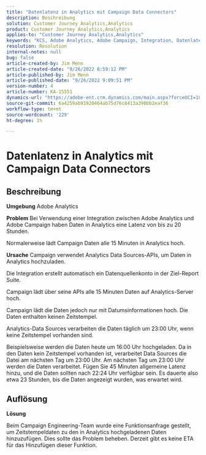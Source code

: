 ```yaml
---
title: "Datenlatenz in Analytics mit Campaign Data Connectors"
description: Beschreibung
solution: Customer Journey Analytics,Analytics
product: Customer Journey Analytics,Analytics
applies-to: "Customer Journey Analytics,Analytics"
keywords: "KCS, Adobe Analytics, Adobe Campaign, Integration, Datenlatenz, Campaign Data Connectors, Zeitstempel, Zeitstempel"
resolution: Resolution
internal-notes: null
bug: false
article-created-by: Jim Menn
article-created-date: "9/26/2022 8:59:12 PM"
article-published-by: Jim Menn
article-published-date: "9/26/2022 9:09:51 PM"
version-number: 4
article-number: KA-15551
dynamics-url: "https://adobe-ent.crm.dynamics.com/main.aspx?forceUCI=1&pagetype=entityrecord&etn=knowledgearticle&id=4cbcf210-de3d-ed11-9db1-0022480866ad"
source-git-commit: 6a4259ab91920464ab75d76c8413a390bb2eaf36
workflow-type: tm+mt
source-wordcount: '229'
ht-degree: 1%

---
```


# Datenlatenz in Analytics mit Campaign Data Connectors

## Beschreibung


<b>Umgebung</b>
Adobe Analytics

<b>Problem</b>
Bei Verwendung einer Integration zwischen Adobe Analytics und Adobe Campaign haben Daten in Analytics eine Latenz von bis zu 20 Stunden.

Normalerweise lädt Campaign Daten alle 15 Minuten in Analytics hoch.

<b>Ursache</b>
Campaign verwendet Analytics Data Sources-APIs, um Daten in Analytics hochzuladen.

Die Integration erstellt automatisch ein Datenquellenkonto in der Ziel-Report Suite.

Campaign lädt über seine APIs alle 15 Minuten Daten auf Analytics-Server hoch.

Campaign lädt die Daten jedoch nur mit Datumsinformationen hoch. Die Daten enthalten keinen Zeitstempel.

Analytics-Data Sources verarbeiten die Daten täglich um 23:00 Uhr, wenn keine Zeitstempel vorhanden sind.

Beispielsweise werden die Daten heute um 16:00 Uhr hochgeladen. Da in den Daten kein Zeitstempel vorhanden ist, verarbeitet Data Sources die Datei am nächsten Tag um 23:00 Uhr. Am nächsten Tag um 23:00 Uhr werden die Daten verarbeitet. Fügen Sie 45 Minuten allgemeine Latenz hinzu, und die Daten sollten nach 22:24 Uhr verfügbar sein. Es dauerte also etwa 23 Stunden, bis die Daten angezeigt wurden, was erwartet wird.


## Auflösung


<b>Lösung</b>

Beim Campaign Engineering-Team wurde eine Funktionsanfrage gestellt, um Zeitstempeldaten zu den in Analytics hochgeladenen Daten hinzuzufügen. Dies sollte das Problem beheben. Derzeit gibt es keine ETA für das Hinzufügen dieser Funktion.


